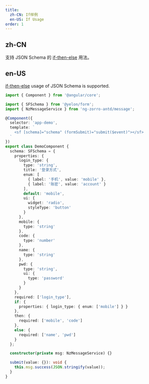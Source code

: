 ```yaml
---
title:
  zh-CN: If样例
  en-US: If Usage
order: 1
---
```


## zh-CN

支持 JSON Schema 的 [if-then-else](https://ajv.js.org/json-schema.html#if-then-else) 用法。

## en-US

[if-then-else](https://ajv.js.org/json-schema.html#if-then-else) usage of JSON Schema is supported.

```ts
import { Component } from '@angular/core';

import { SFSchema } from '@yelon/form';
import { NzMessageService } from 'ng-zorro-antd/message';

@Component({
  selector: 'app-demo',
  template: `
    <sf [schema]="schema" (formSubmit)="submit($event)"></sf>
  `
})
export class DemoComponent {
  schema: SFSchema = {
    properties: {
      login_type: {
        type: 'string',
        title: '登录方式',
        enum: [
          { label: '手机', value: 'mobile' },
          { label: '账密', value: 'account' }
        ],
        default: 'mobile',
        ui: {
          widget: 'radio',
          styleType: 'button'
        }
      },
      mobile: {
        type: 'string'
      },
      code: {
        type: 'number'
      },
      name: {
        type: 'string'
      },
      pwd: {
        type: 'string',
        ui: {
          type: 'password'
        }
      }
    },
    required: ['login_type'],
    if: {
      properties: { login_type: { enum: ['mobile'] } }
    },
    then: {
      required: ['mobile', 'code']
    },
    else: {
      required: ['name', 'pwd']
    }
  };

  constructor(private msg: NzMessageService) {}

  submit(value: {}): void {
    this.msg.success(JSON.stringify(value));
  }
}
```
